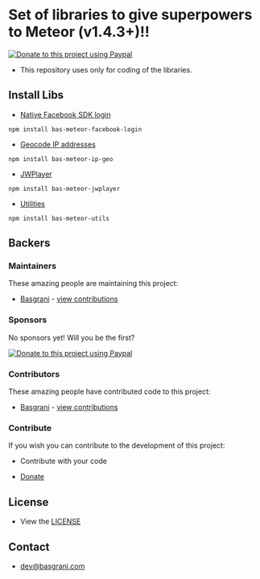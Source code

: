 # Set of libraries to give superpowers to Meteor (v1.4.3+)!!

[![Donate to this project using Paypal](https://img.shields.io/badge/paypal-donate-yellow.svg)](https://www.paypal.com/cgi-bin/webscr?cmd=_s-xclick&hosted_button_id=9EARMSN5WMDDY)

- This repository uses only for coding of the libraries.

## Install Libs

- [Native Facebook SDK login](https://github.com/Basgrani-Org/bas-meteor-facebook-login)

```
npm install bas-meteor-facebook-login
```

- [Geocode IP addresses](https://github.com/Basgrani-Org/bas-meteor-ip-geo)

```
npm install bas-meteor-ip-geo
```

- [JWPlayer](https://github.com/Basgrani-Org/bas-meteor-jwplayer)

```
npm install bas-meteor-jwplayer
```

- [Utilities](https://github.com/Basgrani-Org/bas-meteor-utils)

```
npm install bas-meteor-utils
```

## Backers

### Maintainers

These amazing people are maintaining this project:

- [Basgrani](http://basgrani.com) - [view contributions](https://github.com/Basgrani-Org/bas-meteor-lib/commits?author=Basgrani)

### Sponsors

No sponsors yet! Will you be the first?

[![Donate to this project using Paypal](https://img.shields.io/badge/paypal-donate-yellow.svg)](https://www.paypal.com/cgi-bin/webscr?cmd=_s-xclick&hosted_button_id=9EARMSN5WMDDY)

### Contributors

These amazing people have contributed code to this project:

- [Basgrani](http://basgrani.com) - [view contributions](https://github.com/Basgrani-Org/bas-meteor-lib/commits?author=Basgrani)

### Contribute

If you wish you can contribute to the development of this project:

- Contribute with your code

- [Donate](https://www.paypal.com/cgi-bin/webscr?cmd=_s-xclick&hosted_button_id=9EARMSN5WMDDY)

## License

- View the [LICENSE](https://github.com/Basgrani-Org/bas-meteor-lib/blob/master/LICENSE.md)

## Contact

- dev@basgrani.com
